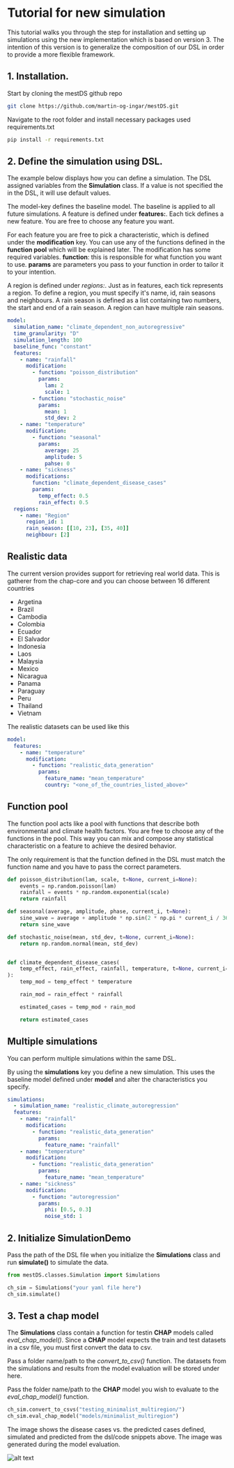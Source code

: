 # Tutorial for new simulation

This tutorial walks you through the step for installation and setting up simulations using the new implementation which is based on version 3. The intention of this version is to generalize the composition of our DSL in order to provide a more flexible framework.

## 1. Installation.

Start by cloning the mestDS github repo

```bash
git clone https://github.com/martin-og-ingar/mestDS.git
```

Navigate to the root folder and install necessary packages used requirements.txt

```bash
pip install -r requirements.txt
```

## 2. Define the simulation using DSL.

The example below displays how you can define a simulation. The DSL assigned variables from the **Simulation** class. If a value is not specified the in the DSL, it will use default values.

The model-key defines the baseline model. The baseline is applied to all future simulations. A feature is defined under **features:**. Each tick defines a new feature. You are free to choose any feature you want.

For each feature you are free to pick a characteristic, which is defined under the **modification** key. You can use any of the functions defined in the **function pool** which will be explained later. The modification has some required variables.
**function**: this is responsible for what function you want to use. **params** are parameters you pass to your function in order to tailor it to your intention.

A region is defined under _regions:_. Just as in features, each tick represents a region. To define a region, you must specify it's name, id, rain seasons and neighbours. A rain season is defined as a list containing two numbers, the start and end of a rain season. A region can have multiple rain seasons.

```yaml
model:
  simulation_name: "climate_dependent_non_autoregressive"
  time_granularity: "D"
  simulation_length: 100
  baseline_func: "constant"
  features:
    - name: "rainfall"
      modification:
        - function: "poisson_distribution"
          params:
            lam: 2
            scale: 1
        - function: "stochastic_noise"
          params:
            mean: 1
            std_dev: 2
    - name: "temperature"
      modification:
        - function: "seasonal"
          params:
            average: 25
            amplitude: 5
            pahse: 0
    - name: "sickness"
      modifications:
        function: "climate_dependent_disease_cases"
        params:
          temp_effect: 0.5
          rain_effect: 0.5
  regions:
    - name: "Region"
      region_id: 1
      rain_season: [[10, 23], [35, 40]]
      neighbour: [2]
```

## Realistic data

The current version provides support for retrieving real world data. This is gatherer from the chap-core and you can choose between 16 different countries

- Argetina
- Brazil
- Cambodia
- Colombia
- Ecuador
- El Salvador
- Indonesia
- Laos
- Malaysia
- Mexico
- Nicaragua
- Panama
- Paraguay
- Peru
- Thailand
- Vietnam

The realistic datasets can be used like this

```yaml
model:
  features:
    - name: "temperature"
      modification:
        - function: "realistic_data_generation"
          params:
            feature_name: "mean_temperature"
            country: "<one_of_the_countries_listed_above>"
```

## Function pool

The function pool acts like a pool with functions that describe both environmental and climate health factors. You are free to choose any of the functions in the pool. This way you can mix and compose any statistical characteristic on a feature to achieve the desired behavior.

The only requirement is that the function defined in the DSL must match the function name and you have to pass the correct parameters.

```Python
def poisson_distribution(lam, scale, t=None, current_i=None):
    events = np.random.poisson(lam)
    rainfall = events * np.random.exponential(scale)
    return rainfall

def seasonal(average, amplitude, phase, current_i, t=None):
    sine_wave = average + amplitude * np.sin(2 * np.pi * current_i / 365 + phase)
    return sine_wave

def stochastic_noise(mean, std_dev, t=None, current_i=None):
    return np.random.normal(mean, std_dev)


def climate_dependent_disease_cases(
    temp_effect, rain_effect, rainfall, temperature, t=None, current_i=None
):
    temp_mod = temp_effect * temperature

    rain_mod = rain_effect * rainfall

    estimated_cases = temp_mod + rain_mod

    return estimated_cases
```

## Multiple simulations

You can perform multiple simulations within the same DSL.

By using the **simulations** key you define a new simulation. This uses the baseline model defined under **model** and alter the characteristics you specify.

```yaml
simulations:
  - simulation_name: "realistic_climate_autoregression"
  features:
    - name: "rainfall"
      modification:
        - function: "realistic_data_generation"
          params:
            feature_name: "rainfall"
    - name: "temperature"
      modification:
        - function: "realistic_data_generation"
          params:
            feature_name: "mean_temperature"
    - name: "sickness"
      modification:
        - function: "autoregression"
          params:
            phi: [0.5, 0.3]
            noise_std: 1

```

## 2. Initialize SimulationDemo

Pass the path of the DSL file when you initialize the **Simulations** class and run **simulate()** to simulate the data.

```python
from mestDS.classes.Simulation import Simulations

ch_sim = Simulations("your yaml file here")
ch_sim.simulate()

```

## 3. Test a chap model

The **Simulations** class contain a function for testin **CHAP** models called _eval_chap_model()_. Since a **CHAP** model expects the train and test datasets in a csv file, you must first convert the data to csv.

Pass a folder name/path to the _convert_to_csv()_ function. The datasets from the simulations and results from the model evaluation will be stored under here.

Pass the folder name/path to the **CHAP** model you wish to evaluate to the _eval_chap_model()_ function.

```python
ch_sim.convert_to_csvs("testing_minimalist_multiregion/")
ch_sim.eval_chap_model("models/minimalist_multiregion")
```

The image shows the disease cases vs. the predicted cases defined, simulated and predicted from the dsl/code snippets above. The image was generated during the model evaluation.

![alt text](Test.png)
